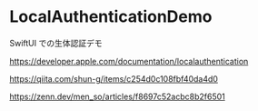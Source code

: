 # LocalAuthenticationDemo

SwiftUI での生体認証デモ

https://developer.apple.com/documentation/localauthentication

https://qiita.com/shun-g/items/c254d0c108fbf40da4d0

https://zenn.dev/men_so/articles/f8697c52acbc8b2f6501

